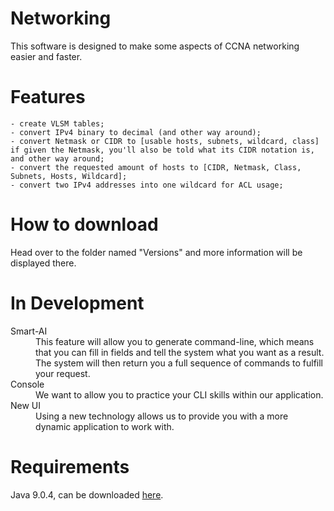 # Networking
This software is designed to make some aspects of CCNA networking easier and faster.

# Features
	- create VLSM tables;
	- convert IPv4 binary to decimal (and other way around);
	- convert Netmask or CIDR to [usable hosts, subnets, wildcard, class] if given the Netmask, you'll also be told what its CIDR notation is, and other way around;
	- convert the requested amount of hosts to [CIDR, Netmask, Class, Subnets, Hosts, Wildcard];
	- convert two IPv4 addresses into one wildcard for ACL usage;

# How to download
Head over to the folder named "Versions" and more information will be displayed there.

# In Development
<dl>
	<dt>Smart-AI</dt>
	<dd>This feature will allow you to generate command-line, which means that you can fill in fields and tell the system what you want as a result. The system will then return you a full sequence of commands to fulfill your request.</dd>
	<dt>Console</dt>
	<dd>We want to allow you to practice your CLI skills within our application.</dd>
	<dt>New UI</dt>
	<dd>Using a new technology allows us to provide you with a more dynamic application to work with.</dd>
</dl>

# Requirements
Java 9.0.4, can be downloaded [here](http://www.oracle.com/technetwork/java/javase/downloads/jre9-downloads-3848532.html).